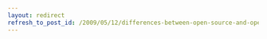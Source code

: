 ```yaml
---
layout: redirect
refresh_to_post_id: /2009/05/12/differences-between-open-source-and-open-currency
---
```

